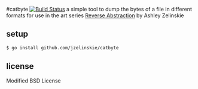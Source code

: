 #catbyte [![Build Status](https://secure.travis-ci.org/jzelinskie/catbyte.png)](http://travis-ci.org/jzelinskie/catbyte)
a simple tool to dump the bytes of a file in different formats for use in the art series [Reverse Abstraction](http://www.ashleyzelinskie.com/#!portfolio/c1han) by Ashley Zelinskie

## setup

```bash
$ go install github.com/jzelinskie/catbyte
```

## license

Modified BSD License
